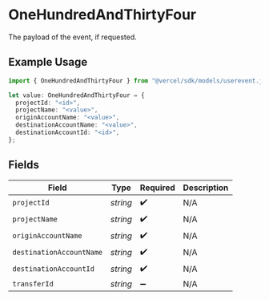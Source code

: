# OneHundredAndThirtyFour

The payload of the event, if requested.

## Example Usage

```typescript
import { OneHundredAndThirtyFour } from "@vercel/sdk/models/userevent.js";

let value: OneHundredAndThirtyFour = {
  projectId: "<id>",
  projectName: "<value>",
  originAccountName: "<value>",
  destinationAccountName: "<value>",
  destinationAccountId: "<id>",
};
```

## Fields

| Field                    | Type                     | Required                 | Description              |
| ------------------------ | ------------------------ | ------------------------ | ------------------------ |
| `projectId`              | *string*                 | :heavy_check_mark:       | N/A                      |
| `projectName`            | *string*                 | :heavy_check_mark:       | N/A                      |
| `originAccountName`      | *string*                 | :heavy_check_mark:       | N/A                      |
| `destinationAccountName` | *string*                 | :heavy_check_mark:       | N/A                      |
| `destinationAccountId`   | *string*                 | :heavy_check_mark:       | N/A                      |
| `transferId`             | *string*                 | :heavy_minus_sign:       | N/A                      |